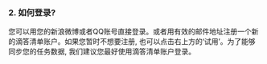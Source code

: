 ### 2. 如何登录?
您可以用您的新浪微博或者QQ账号直接登录。或者用有效的邮件地址注册一个新的滴答清单账户。如果您暂时不想要注册, 也可以点击右上方的‘试用’。为了能够同步您的任务数据, 我们建议您最好使用滴答清单账户登录。
